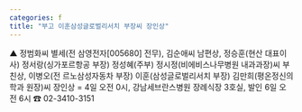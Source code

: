 ```yaml
---
categories: f
title: "부고 이훈삼성글로벌리서치 부장씨 장인상"
---
```

▲ 정범화씨 별세(전 삼영전자[005680] 전무), 김순애씨 남편상, 정승훈(현산 대표이사) 정서랑(싱가포르항공 부장) 정성혜(주부) 정시정(비에비스나무병원 내과과장)씨 부친상, 이병오(전 르노삼성자동차 부장) 이훈(삼성글로벌리서치 부장) 김만희(평온정신의학과 원장)씨 장인상 = 4일 오전 0시, 강남세브란스병원 장례식장 3호실, 발인 6일 오전 6시 ☎ 02-3410-3151